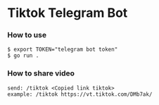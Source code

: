 # Tiktok Telegram Bot

### How to use 

```cassandraql
$ export TOKEN="telegram bot token"
$ go run .
```

### How to share video
```cassandraql
send: /tiktok <Copied link tiktok>
example: /tiktok https://vt.tiktok.com/DMb7ak/
```